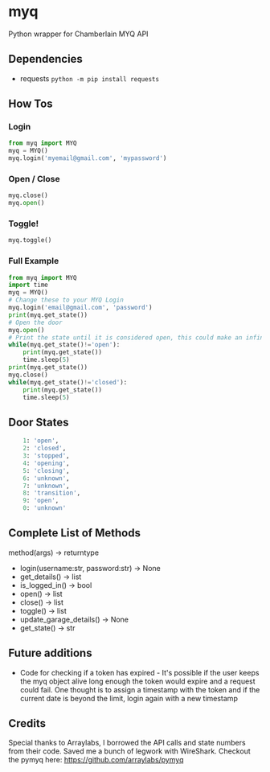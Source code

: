 # myq
Python wrapper for Chamberlain MYQ API

## Dependencies
* requests
```python -m pip install requests```

## How Tos
### Login
```python
from myq import MYQ
myq = MYQ()
myq.login('myemail@gmail.com', 'mypassword')
```
### Open / Close
```python
myq.close()
myq.open()
```
### Toggle!
```python
myq.toggle()
```

### Full Example
```python
from myq import MYQ
import time
myq = MYQ()
# Change these to your MYQ Login
myq.login('email@gmail.com', 'password')
print(myq.get_state())
# Open the door
myq.open()
# Print the state until it is considered open, this could make an infinite loop - it's for example use only
while(myq.get_state()!='open'):
    print(myq.get_state())
    time.sleep(5)
print(myq.get_state())
myq.close()
while(myq.get_state()!='closed'):
    print(myq.get_state())
    time.sleep(5)
```

## Door States
```python
    1: 'open',
    2: 'closed',
    3: 'stopped',
    4: 'opening',
    5: 'closing',
    6: 'unknown',
    7: 'unknown',
    8: 'transition',
    9: 'open',
    0: 'unknown'
```
## Complete List of Methods
method(args) -> returntype
* login(username:str, password:str) -> None
* get_details() -> list
* is_logged_in() -> bool
* open() -> list
* close() -> list
* toggle() -> list
* update_garage_details() -> None
* get_state() -> str

## Future additions
* Code for checking if a token has expired - It's possible if the user keeps the myq object alive long enough the token would expire and a request could fail. One thought is to assign a timestamp with the token and if the current date is beyond the limit, login again with a new timestamp
## Credits
Special thanks to Arraylabs, I borrowed the API calls and state numbers from their code. Saved me a bunch of legwork with WireShark. 
Checkout the pymyq here: https://github.com/arraylabs/pymyq
